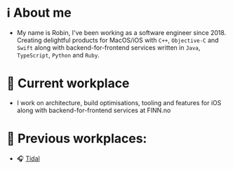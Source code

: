 # ℹ️ About me
- My name is Robin, I've been working as a software engineer since 2018. Creating delightful products for MacOS/iOS with `C++`, `Objective-C` and `Swift` along with backend-for-frontend services written in `Java`, `TypeScript`, `Python` and `Ruby`. 

# 💼 Current workplace
 - I work on architecture, build optimisations, tooling and features for iOS along with backend-for-frontend services at FINN.no

# 📁 Previous workplaces: 
- 🎧 [Tidal](https://tidal.com)
